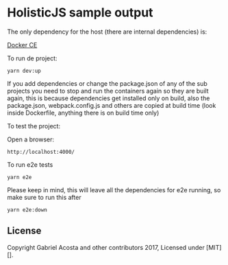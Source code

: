 # HolisticJS sample output #

The only dependency for the host (there are internal dependencies) is:

<a href="https://www.docker.com/community-edition" target="_blank">Docker CE</a>

To run de project:

`yarn dev:up`

If you add dependencies or change the package.json of any of the sub projects you need to stop and run the containers again so they are built again, this is because dependencies get installed only on build, also the package.json, webpack.config.js and others are copied at build time (look inside Dockerfile, anything there is on build time only)

To test the project:

Open a browser:

`http://localhost:4000/`

To run e2e tests

`yarn e2e`

Please keep in mind, this will leave all the dependencies for e2e running, so make sure to run this after

`yarn e2e:down`

## License
Copyright Gabriel Acosta and other contributors 2017, Licensed under [MIT][].
